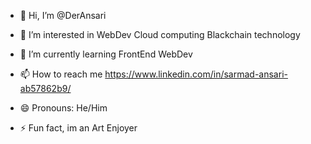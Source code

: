 - 👋 Hi, I’m @DerAnsari
- 👀 I’m interested in WebDev Cloud computing Blackchain technology
- 🌱 I’m currently learning FrontEnd WebDev

- 📫 How to reach me https://www.linkedin.com/in/sarmad-ansari-ab57862b9/
- 😄 Pronouns: He/Him
- ⚡ Fun fact, im an Art Enjoyer

<!---
DerAnsari/DerAnsari is a ✨ special ✨ repository because its `README.md` (this file) appears on your GitHub profile.
You can click the Preview link to take a look at your changes.
--->
